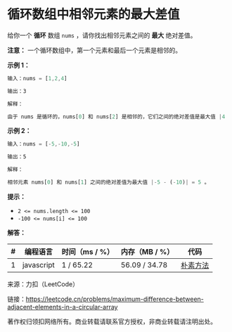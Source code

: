 # 循环数组中相邻元素的最大差值

给你一个 **循环** 数组 `nums` ，请你找出相邻元素之间的 **最大** 绝对差值。

**注意：** 一个循环数组中，第一个元素和最后一个元素是相邻的。

**示例 1：**

``` javascript
输入：nums = [1,2,4]

输出：3

解释：

由于 nums 是循环的，nums[0] 和 nums[2] 是相邻的，它们之间的绝对差值是最大值 |4 - 1| = 3 。
```

**示例 2：**

``` javascript
输入：nums = [-5,-10,-5]

输出：5

解释：

相邻元素 nums[0] 和 nums[1] 之间的绝对差值为最大值 |-5 - (-10)| = 5 。
```

**提示：**

- `2 <= nums.length <= 100`
- `-100 <= nums[i] <= 100`

**解答：**

**#**|**编程语言**|**时间（ms / %）**|**内存（MB / %）**|**代码**
------|----------|-----------------|----------------|--------
1|javascript|1 / 65.22|56.09 / 34.78|[朴素方法](./javascript/ac_v1.js)

来源：力扣（LeetCode）

链接：https://leetcode.cn/problems/maximum-difference-between-adjacent-elements-in-a-circular-array

著作权归领扣网络所有。商业转载请联系官方授权，非商业转载请注明出处。
